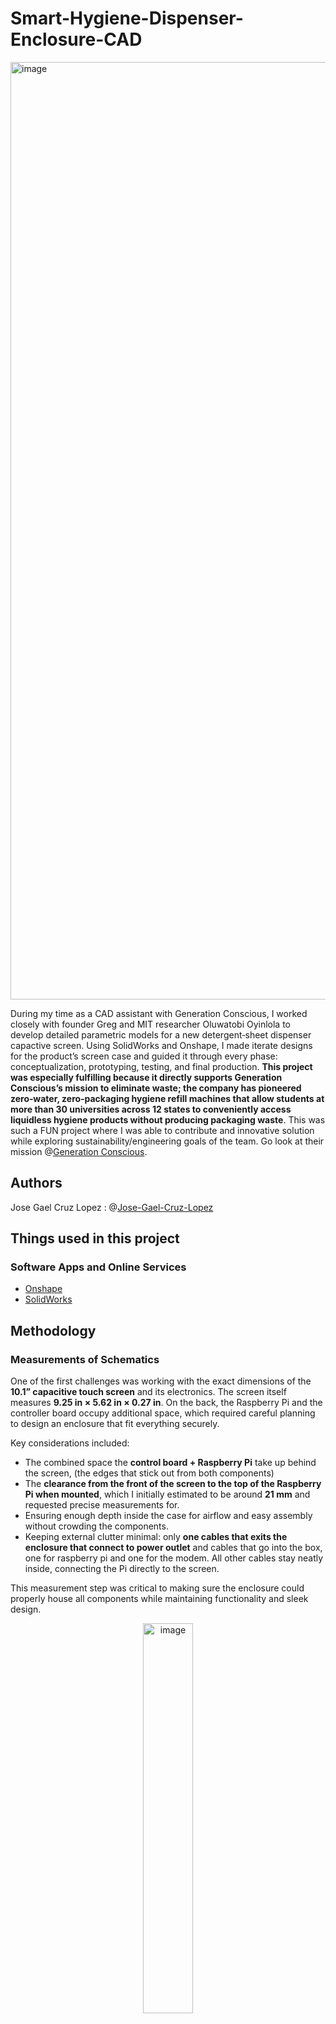 # Smart-Hygiene-Dispenser-Enclosure-CAD

<img width="2000" height="1500" alt="image" src="https://github.com/user-attachments/assets/18209713-e99d-4695-922c-bb54b10e9bf1" />

During my time as a CAD assistant with Generation Conscious, I worked closely with founder Greg and MIT researcher Oluwatobi Oyinlola to develop detailed parametric models for a new detergent‑sheet dispenser capactive screen. Using SolidWorks and Onshape, I made iterate designs for the product’s screen case and guided it through every phase: conceptualization, prototyping, testing, and final production. **This project was especially fulfilling because it directly supports Generation Conscious’s mission to eliminate waste; the company has pioneered zero‑water, zero‑packaging hygiene refill machines that allow students at more than 30 universities across 12 states to conveniently access liquidless hygiene products without producing packaging waste**. This was such a FUN project where I was able to contribute and innovative solution while exploring sustainability/engineering goals of the team. Go look at their mission @[Generation Conscious](https://generationconscious.co/).

## Authors
Jose Gael Cruz Lopez : @[Jose-Gael-Cruz-Lopez](https://github.com/Jose-Gael-Cruz-Lopez)

## Things used in this project
### Software Apps and Online Services
-  [Onshape](https://www.onshape.com/en/)
-  [SolidWorks](https://www.solidworks.com/)

## Methodology

### Measurements of Schematics 
One of the first challenges was working with the exact dimensions of the **10.1” capacitive touch screen** and its electronics. The screen itself measures **9.25 in × 5.62 in × 0.27 in**. On the back, the Raspberry Pi and the controller board occupy additional space, which required careful planning to design an enclosure that fit everything securely.  

Key considerations included:  
- The combined space the **control board + Raspberry Pi** take up behind the screen, (the edges that stick out from both components)  
- The **clearance from the front of the screen to the top of the Raspberry Pi when mounted**, which I initially estimated to be around **21 mm** and requested precise measurements for.  
- Ensuring enough depth inside the case for airflow and easy assembly without crowding the components.  
- Keeping external clutter minimal: only **one cables that exits the enclosure that connect to power outlet** and cables that go into the box, one for raspberry pi and one for the modem. All other cables stay neatly inside, connecting the Pi directly to the screen.  

This measurement step was critical to making sure the enclosure could properly house all components while maintaining functionality and sleek design.

<p align="center">
  <img width="40%" alt="image" src="https://github.com/user-attachments/assets/a327afc9-4356-48da-a650-edd843530e05" />
</p>

<p align="center">
  <img width="30%" alt="image" src="https://github.com/user-attachments/assets/ac650b1c-278c-4ed9-9b53-4ddb60a44fb4" />
</p>

### Prototyping

After completing the initial dimensional analysis, I began developing a series of parametric CAD prototypes to visualize, refine, and test the enclosure geometry. Using Onshape for rapid iteration and SolidWorks for advanced part relations and assemblies, I explored several design variations focused on usability, manufacturability, and internal clearance.

#### Prototype A – Baseline Screen Enclosure
- This was the first iteration, designed around the raw touchscreen and Raspberry Pi layout. The goal was to verify:

- Accurate fit for the 10.1” screen and control board but there was not enough space for all the other components which meant that more depth needed to be added.

- This version served mainly as a fit-check prototype to confirm dimensional accuracy and interface alignment.

<p align="center">
<img width="60%" height="500" alt="image" src="https://github.com/user-attachments/assets/dc01af6a-4302-49b2-84ac-8fa3e51d32ba" />
</p>
<p align="center">
<img width="60%" height="810" alt="image" src="https://github.com/user-attachments/assets/61ee3a2f-33ba-44da-be56-7826b539c9af" />
</p>

#### Prototype B – Refined Mount + Ventilation Optimization

This second iteration focused on improving internal organization, thermal management, and assembly efficiency while maintaining the clean external design. After validating the fit from Prototype A, I began refining the internal component layout to improve accessibility and airflow.

Key Design Enhancements

- Modular Mounting Structure: Introduced standoffs and custom mounting blocks for both the Raspberry Pi and control board, allowing secure yet removable installation for maintenance.

- Cable Routing Improvements: Internal pathways were refined to ensure power and data cables could route cleanly between the display, Pi, and modem without tangling or obstruction.

- Fastener Alignment: Adjusted the hole placements and wall offsets for improved screw alignment, ensuring easy tool access during assembly.

<img width= "40%" height="326" alt="image" src="https://github.com/user-attachments/assets/d7582391-1392-4951-b419-007278b3c6ca" />

